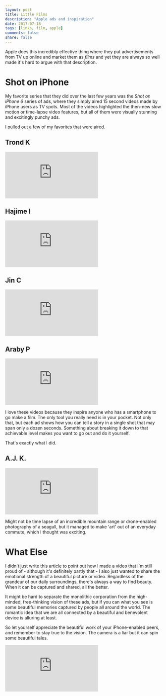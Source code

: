 ```yaml
---
layout: post
title: Little Films
description: "Apple ads and inspiration"
date: 2017-07-18
tags: [links, film, apple]
comments: false
share: false
---
```


Apple does this incredibly effective thing where they put advertisements from TV up online and market them as *films* and yet they are always so well made it's hard to argue with that description.

# Shot on iPhone

My favorite series that they did over the last few years was the *Shot on iPhone 6* series of ads, where they simply aired 15 second videos made by iPhone users as TV spots.  Most of the videos highlighted the then-new slow motion or time-lapse video features, but all of them were visually stunning and excitingly punchy ads.

I pulled out a few of my favorites that were aired.

## Trond K

<div class="videoWrapper">
<iframe src="https://www.youtube.com/embed/y3s17H5hb-Q" frameborder="0" allowfullscreen></iframe>
</div>

## Hajime I

<div class="videoWrapper">
<iframe src="https://www.youtube.com/embed/v07wrzGPeaU" frameborder="0" allowfullscreen></iframe>
</div>

## Jin C

<div class="videoWrapper">
<iframe src="https://www.youtube.com/embed/OX5eEv-F6nw" frameborder="0" allowfullscreen></iframe>
</div>

## Araby P

<div class="videoWrapper">
<iframe src="https://www.youtube.com/embed/son7gyOfE6A" frameborder="0" allowfullscreen></iframe>
</div>

I love these videos because they inspire anyone who has a smartphone to go make a film.  The only tool you really need is in your pocket.  Not only that, but each ad shows how you can tell a story in a single shot that may span only a dozen seconds.  Something about breaking it down to that achievable level makes you want to go out and do it yourself.

That's exactly what I did.

## A.J. K.

<div class="videoWrapper">
<iframe src="https://www.youtube.com/embed/b6Z16KALm98" frameborder="0" allowfullscreen></iframe>
</div>

Might not be time lapse of an incredible mountain range or drone-enabled photography of a seagull, but it managed to make 'art' out of an everyday commute, which I thought was exciting.

# What Else

I didn't just write this article to point out how I made a video that I'm still proud of - although it's definitely partly that - I also just wanted to share the emotional strength of a beautiful picture or video.  Regardless of the grandeur of our daily surroundings, there's always a way to find beauty.  When it can be captured and shared, all the better.

It might be hard to separate the monolithic corporation from the high-minded, free-thinking vision of these ads, but if you can what you see is some beautiful memories captured by people all around the world.  The romantic idea that we are all connected by a beautiful and benevolent device is alluring at least.

So let yourself appreciate the beautiful work of your iPhone-enabled peers, and remember to stay true to the vision.  The camera is a liar but it can spin some beautiful tales.

<div class="videoWrapper">
<iframe src="https://www.youtube.com/embed/YpUa7YvhUJo" frameborder="0" allowfullscreen></iframe>
</div>
